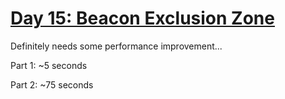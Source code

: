 # [Day 15: Beacon Exclusion Zone](https://adventofcode.com/2022/day/15)

Definitely needs some performance improvement...

Part 1: ~5 seconds

Part 2: ~75 seconds